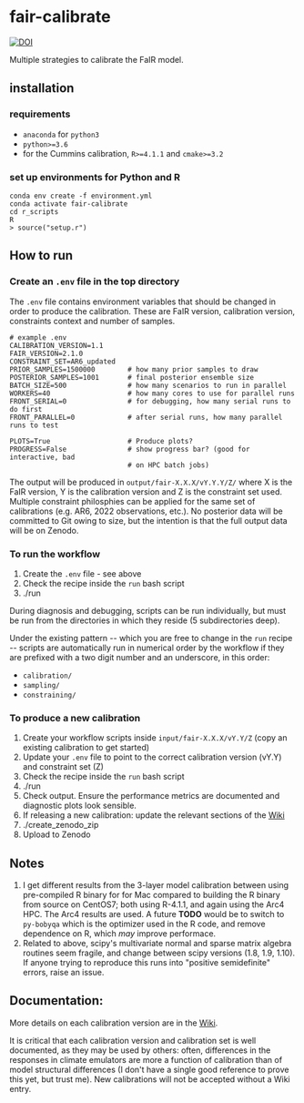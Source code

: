 # fair-calibrate

[![DOI](https://zenodo.org/badge/DOI/10.5281/zenodo.7112539.svg)](https://doi.org/10.5281/zenodo.7112539)

Multiple strategies to calibrate the FaIR model.

## installation

### requirements
- `anaconda` for `python3`
- `python>=3.6`
- for the Cummins calibration, `R>=4.1.1` and `cmake>=3.2`

### set up environments for Python and R
```
conda env create -f environment.yml
conda activate fair-calibrate
cd r_scripts
R
> source("setup.r")
```

## How to run

### Create an `.env` file in the top directory

The `.env` file contains environment variables that should be changed in order to produce the calibration. These are FaIR version, calibration version, constraints context and number of samples.

```
# example .env
CALIBRATION_VERSION=1.1
FAIR_VERSION=2.1.0
CONSTRAINT_SET=AR6_updated
PRIOR_SAMPLES=1500000        # how many prior samples to draw
POSTERIOR_SAMPLES=1001       # final posterior ensemble size
BATCH_SIZE=500               # how many scenarios to run in parallel
WORKERS=40                   # how many cores to use for parallel runs
FRONT_SERIAL=0               # for debugging, how many serial runs to do first
FRONT_PARALLEL=0             # after serial runs, how many parallel runs to test

PLOTS=True                   # Produce plots?
PROGRESS=False               # show progress bar? (good for interactive, bad
                             # on HPC batch jobs)
```

The output will be produced in `output/fair-X.X.X/vY.Y.Y/Z/` where X is the FaIR version, Y is the calibration version and Z is the constraint set used. Multiple constraint philosphies can be applied for the same set of calibrations (e.g. AR6, 2022 observations, etc.). No posterior data will be committed to Git owing to size, but the intention is that the full output data will be on Zenodo.

### To run the workflow
1. Create the `.env` file - see above
2. Check the recipe inside the `run` bash script
3. ./run

During diagnosis and debugging, scripts can be run individually, but must be run from the directories in which they reside (5 subdirectories deep).

Under the existing pattern -- which you are free to change in the `run` recipe -- scripts are automatically run in numerical order by the workflow if they are prefixed with a two digit number and an underscore, in this order:
- `calibration/`
- `sampling/`
- `constraining/`

### To produce a new calibration
1. Create your workflow scripts inside `input/fair-X.X.X/vY.Y/Z` (copy an existing calibration to get started)
2. Update your `.env` file to point to the correct calibration version (vY.Y) and constraint set (Z)
3. Check the recipe inside the `run` bash script
4. ./run
5. Check output. Ensure the performance metrics are documented and diagnostic plots look sensible.
6. If releasing a new calibration: update the relevant sections of the [Wiki](https://github.com/chrisroadmap/fair-calibrate/wiki)
7. ./create_zenodo_zip
8. Upload to Zenodo

## Notes
1. I get different results from the 3-layer model calibration between using pre-compiled R binary for for Mac compared to building the R binary from source on CentOS7; both using R-4.1.1, and again using the Arc4 HPC. The Arc4 results are used. A future **TODO** would be to switch to ``py-bobyqa`` which is the optimizer used in the R code, and remove dependence on R, which *may* improve performace.
2. Related to above, scipy's multivariate normal and sparse matrix algebra routines seem fragile, and change between scipy versions (1.8, 1.9, 1.10). If anyone trying to reproduce this runs into "positive semidefinite" errors, raise an issue.

## Documentation:
More details on each calibration version are in the [Wiki](https://github.com/chrisroadmap/fair-calibrate/wiki).

It is critical that each calibration version and calibration set is well documented, as they may be used by others: often, differences in the responses in climate emulators are more a function of calibration than of model structural differences (I don't have a single good reference to prove this yet, but trust me). New calibrations will not be accepted without a Wiki entry.
